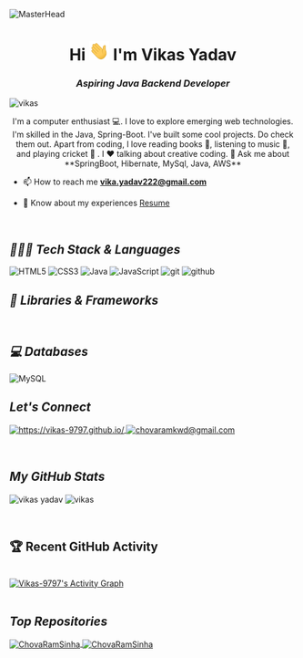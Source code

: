 ![MasterHead](https://imgs.search.brave.com/oZjW8wbgQnJEzhSTuvYvlgoxrDR5UkUstp9wrUnuk2k/rs:fit:1200:626:1/g:ce/aHR0cHM6Ly9tZWRp/YS1mYXN0bHkuaGFj/a2VyZWFydGguY29t/L21lZGlhL2hhY2th/dGhvbi9zYXBpZW50/LWphdmEtZGV2ZWxv/cGVyLWhpcmluZy0y/MDE5L2ltYWdlcy8z/ZDZlNGVlNDllLWhh/Y2tlci5naWY.gif)
<!----------------------------------- Heading Section ------------------------------------>
<h1 align="center">
    Hi
    <img src="https://raw.githubusercontent.com/ABSphreak/ABSphreak/master/gifs/Hi.gif" width="35">
    I'm Vikas Yadav
</h1>

<!----------------------------------- About Section ------------------------------------>

<h3 align="center">
   <i> Aspiring Java Backend Developer</i>
</h3

<p align="left"> <img src="https://komarev.com/ghpvc/?username=vikas-9797&label=Profile%20views&color=0e75b6&style=flat" alt="vikas" /> </p>

 <p align="center">I'm a computer enthusiast 💻.  I love to explore emerging web technologies. I'm skilled in the Java, Spring-Boot. I've built some cool projects. Do check them out. Apart from coding, I love reading books 📘, listening to music 🎵, and playing cricket 🏏 . I ♥️ talking about creative coding. 💬 Ask me about **SpringBoot, Hibernate, MySql, Java, AWS** </p>

- 📫 How to reach me **vika.yadav222@gmail.com**

- 📄 Know about my experiences <a href="" target="blank"> Resume</a>
</p>

<br>
<!----------------------------------- Tech Stack Section ------------------------------------>

### <h2><i>👨🏻‍💻 Tech Stack & Languages</i></h2>
![HTML5](https://img.shields.io/badge/HTML5-E34F26?style=for-the-badge&logo=html5&logoColor=white)
![CSS3](https://img.shields.io/badge/CSS3-1572B6?style=for-the-badge&logo=css3&logoColor=white)
![Java](https://img.shields.io/badge/Java-ED8B00?style=for-the-badge&logo=java&logoColor=white)
![JavaScript](https://img.shields.io/badge/JavaScript-323330?style=for-the-badge&logo=javascript&logoColor=F7DF1E)
<img src="https://img.shields.io/badge/Git-f44d27?style=for-the-badge&logo=git&logoColor=white" alt="git" />
<img src="https://img.shields.io/badge/GitHub-100000?style=for-the-badge&logo=github&logoColor=white" alt="github" />



### <h2><i>🚀 Libraries & Frameworks</i></h2>
<a href="" target="blank"><img src="https://img.shields.io/static/v1?style=for-the-badge&message=Spring&color=852100&label=" alt=""/></a>
<a href="" target="blank"><img src="https://img.shields.io/static/v1?style=for-the-badge&message=SpringBoot&color=00d09c&label=" alt="" /></a>
<a href="" target="blank"><img src="https://img.shields.io/static/v1?style=for-the-badge&message=Hibernate&color=000030&label=" alt=""/></a>
<a href="" target="blank"><img src="https://img.shields.io/static/v1?style=for-the-badge&message=JDBC&color=400030&label=" alt=""/></a>
<a href="" target="blank"><img src="https://img.shields.io/static/v1?style=for-the-badge&message=Servlets&color=700030&label=" alt=""/></a>


### <h2><i>💻 Databases</i></h2>
![MySQL](https://img.shields.io/badge/MySQL-00000F?style=for-the-badge&logo=mysql&logoColor=white)

 
 
 
<!----------------------------------- Social Media Links Section ------------------------------------>

<h2><i>Let's Connect</i></h2>


<p align="left">
<!--     <a href="https://www.linkedin.com/in/chova-ram-sinha-5845a6181/">
        <img align="center" src="https://img.shields.io/badge/LinkedIn-0077B5?style=for-the-badge&logo=linkedin&logoColor=white" alt="" />
    </a> -->
<!--     <a href="https://twitter.com/ss4033167">
        <img align="center" src="https://img.shields.io/badge/Twitter-1DA1F2?style=for-the-badge&logo=twitter&logoColor=white" alt="https://twitter.com/ss4033167" />
    </a> -->
    <a href="https://vikas-9797.github.io/">
        <img align="center" src="https://img.shields.io/badge/Portfolio-18A303?style=for-the-badge&logo=ionic&logoColor=white" alt="https://vikas-9797.github.io/" />
    </a>
    <a title="vika.yadav222@gmail.com" href="mailto:vika.yadav222@gmail.com">
        <img align="center" src="https://img.shields.io/badge/Gmail-D14836?style=for-the-badge&logo=gmail&logoColor=white" alt="chovaramkwd@gmail.com" />
    </a>
</p>

<br>




<!----------------------------------- Star Section ------------------------------------>

 <h2><i>My GitHub Stats</i></h2>

<p>
    <img align="center" src="https://github-readme-stats.vercel.app/api?username=vikas-9797&show_icons=true&include_all_commits=true&count_private=true&hide=issues,contribs&border_radius=0&locale=en&theme=dark" alt="vikas yadav" height="139" />
    <img align="center" src="https://github-readme-stats.vercel.app/api/top-langs/?username=vikas-9797&layout=compact&exclude_repo=Lybrate-Website-Clone-Version-2.0,Lybrate-Website-Clone,Adidas-Clone&hide=Shell&border_radius=0&theme=dark" alt="vikas" height="139"/>
</p>
<br>
  
 <!--------------------------------------------------------------------------------> 
  
 ## :trophy: Recent GitHub Activity
  <br/>
   <a href="https://github.com/vikas-9797"><img alt="Vikas-9797's Activity Graph" src="https://activity-graph.herokuapp.com/graph?username=vikas-9797&custom_title=Vikas Yadav's%20Contribution%20Graph&theme=react-dark" /></a>
  <br/>


<br/>



<!----------------------------------- Top Repository Section ------------------------------------>

<h2><i>Top Repositories</i></h2>


<p>
    <a href="https://github.com/Ramcr32/Cab-Booking-Application">
        <img align="center" src="https://github-readme-stats.vercel.app/api/pin/?username=Ramcr32&repo=Cab-Booking-Application&locale=en&border_radius=0&theme=dark" alt="ChovaRamSinha" />
    </a>
    <a href="https://github.com/Ramcr32/uboric-website-clone">
        <img align="center" src="https://github-readme-stats.vercel.app/api/pin/?username=Ramcr32&repo=uboric-website-clone&locale=en&border_radius=0&theme=dark" alt="ChovaRamSinha" />
    </a>
   
  
</p>







<!--
*Vikas Yadav/vikas-9797* is a ✨ special ✨ repository because its `README.md` (this file) appears on your GitHub profile.

Here are some ideas to get you started:

- 🔭 I’m currently working on ...
- 🌱 I’m currently learning ...
- 👯 I’m looking to collaborate on ...
- 🤔 I’m looking for help with ...
- 💬 Ask me about ...
- 📫 How to reach me: ...
- 😄 Pronouns: ...
- ⚡ Fun fact: ...
-->




















